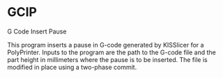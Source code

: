 # GCIP
G Code Insert Pause

This program inserts a pause in G-code generated by KISSlicer for a
PolyPrinter.  Inputs to the program are the path to the G-code file and the
part height in millimeters where the pause is to be inserted.  The file is
modified in place using a two-phase commit.
